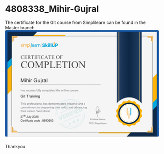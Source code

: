# 4808338_Mihir-Gujral

The certificate for the Git course from Simplilearn can be found in the Master branch. 
<img src="https://github.com/Mihirgujral31/4808338_Mihir-Gujral/blob/master/Simplilearn%20certificate.jpg" alt="image">

Thankyou
